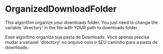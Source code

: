 # OrganizedDownloadFolder
This algorithm organize your downloads folder. You just need to change the variable 'directory' in the file with YOUR path to downloads folder.

Esse algoritmo organiza sua pasta de Downloads. Você apenas precisa mudar a variavel 'directory' no arquivo com o SEU caminho para a pasta de downloads.
